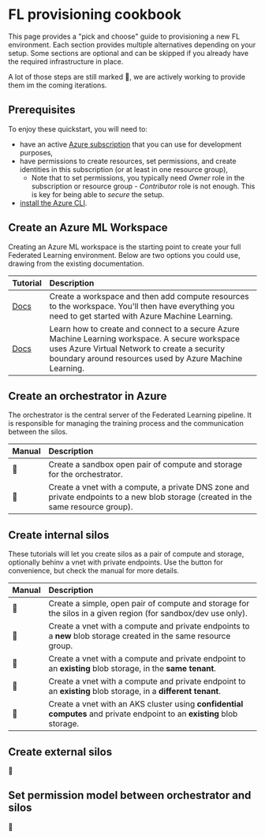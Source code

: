 # FL provisioning cookbook

This page provides a "pick and choose" guide to provisioning a new FL environment. Each section provides multiple alternatives depending on your setup. Some sections are optional and can be skipped if you already have the required infrastructure in place.

A lot of those steps are still marked :construction:, we are actively working to provide them im the coming iterations.

## Prerequisites

To enjoy these quickstart, you will need to:
- have an active [Azure subscription](https://azure.microsoft.com) that you can use for development purposes,
- have permissions to create resources, set permissions, and create identities in this subscription (or at least in one resource group),
  - Note that to set permissions, you typically need _Owner_ role in the subscription or resource group - _Contributor_ role is not enough. This is key for being able to _secure_ the setup.
- [install the Azure CLI](https://learn.microsoft.com/en-us/cli/azure/install-azure-cli).


## Create an Azure ML Workspace

Creating an Azure ML workspace is the starting point to create your full Federated Learning environment. Below are two options you could use, drawing from the existing documentation.

| Tutorial | Description |
| :-- | :-- |
| [Docs](https://learn.microsoft.com/en-us/azure/machine-learning/quickstart-create-resources) | Create a workspace and then add compute resources to the workspace. You'll then have everything you need to get started with Azure Machine Learning. |
| [Docs](https://learn.microsoft.com/en-us/azure/machine-learning/tutorial-create-secure-workspace) | Learn how to create and connect to a secure Azure Machine Learning workspace. A secure workspace uses Azure Virtual Network to create a security boundary around resources used by Azure Machine Learning. |

## Create an orchestrator in Azure

The orchestrator is the central server of the Federated Learning pipeline. It is responsible for managing the training process and the communication between the silos.

| Manual | Description |
| :-- | :-- |
| :construction: | Create a sandbox open pair of compute and storage for the orchestrator. |
| :construction: | Create a vnet with a compute, a private DNS zone and private endpoints to a new blob storage (created in the same resource group). |

## Create internal silos

These tutorials will let you create silos as a pair of compute and storage, optionally behinv a vnet with private endpoints. Use the button for convenience, but check the manual for more details.

| Manual | Description |
| :-- | :-- |
| :construction: | Create a simple, open pair of compute and storage for the silos in a given region (for sandbox/dev use only). |
| :construction: | Create a vnet with a compute and private endpoints to a **new** blob storage created in the same resource group. |
| :construction: | Create a vnet with a compute and private endpoint to an **existing** blob storage, in the **same tenant**. |
| :construction: | Create a vnet with a compute and private endpoint to an **existing** blob storage, in a **different tenant**. |
| :construction: | Create a vnet with an AKS cluster using **confidential computes** and private endpoint to an **existing** blob storage. |

## Create external silos

:construction:

## Set permission model between orchestrator and silos

:construction:
